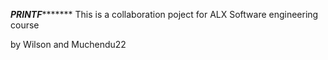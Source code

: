 *******************************PRINTF**************************************
This is a collaboration poject for ALX Software engineering course
























by Wilson and Muchendu22
